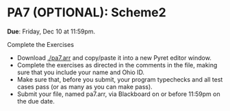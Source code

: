 # PA7 (OPTIONAL): Scheme2

**Due**: Friday, Dec 10 at 11:59pm.

Complete the Exercises

* Download [./pa7.arr](pa7.arr) and copy/paste it into a new Pyret editor window.
* Complete the exercises as directed in the comments in the file, making sure that you include your name and Ohio ID.
* Make sure that, before you submit, your program typechecks and all test cases pass (or as many as you can make pass).
* Submit your file, named pa7.arr, via Blackboard on or before 11:59pm on the due date.
